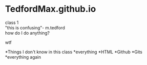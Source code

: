 # TedfordMax.github.io
class 1  
"this is confusing"- m.tedford  
  how do I do anything?  
  
  wtf
  
*Things I don't know in this class
 *everything
 *HTML
 *Github
 *Gits
 *everything again
 
 
